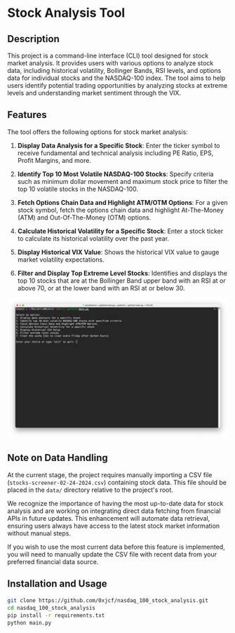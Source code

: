 # Stock Analysis Tool

## Description

This project is a command-line interface (CLI) tool designed for stock market analysis. It provides users with various options to analyze stock data, including historical volatility, Bollinger Bands, RSI levels, and options data for individual stocks and the NASDAQ-100 index. The tool aims to help users identify potential trading opportunities by analyzing stocks at extreme levels and understanding market sentiment through the VIX.

## Features

The tool offers the following options for stock market analysis:

1. **Display Data Analysis for a Specific Stock**: Enter the ticker symbol to receive fundamental and technical analysis including PE Ratio, EPS, Profit Margins, and more.

2. **Identify Top 10 Most Volatile NASDAQ-100 Stocks**: Specify criteria such as minimum dollar movement and maximum stock price to filter the top 10 volatile stocks in the NASDAQ-100.

3. **Fetch Options Chain Data and Highlight ATM/OTM Options**: For a given stock symbol, fetch the options chain data and highlight At-The-Money (ATM) and Out-Of-The-Money (OTM) options.

4. **Calculate Historical Volatility for a Specific Stock**: Enter a stock ticker to calculate its historical volatility over the past year.

5. **Display Historical VIX Value**: Shows the historical VIX value to gauge market volatility expectations.

6. **Filter and Display Top Extreme Level Stocks**: Identifies and displays the top 10 stocks that are at the Bollinger Band upper band with an RSI at or above 70, or at the lower band with an RSI at or below 30.


<img src="./terminal.png" width="800" alt="Terminal Screenshot">

## Note on Data Handling

At the current stage, the project requires manually importing a CSV file (`stocks-screener-02-24-2024.csv`) containing stock data. This file should be placed in the `data/` directory relative to the project's root. 

We recognize the importance of having the most up-to-date data for stock analysis and are working on integrating direct data fetching from financial APIs in future updates. This enhancement will automate data retrieval, ensuring users always have access to the latest stock market information without manual steps.

If you wish to use the most current data before this feature is implemented, you will need to manually update the CSV file with recent data from your preferred financial data source.

## Installation and Usage

```bash
git clone https://github.com/0xjcf/nasdaq_100_stock_analysis.git
cd nasdaq_100_stock_analysis
pip install -r requirements.txt
python main.py
